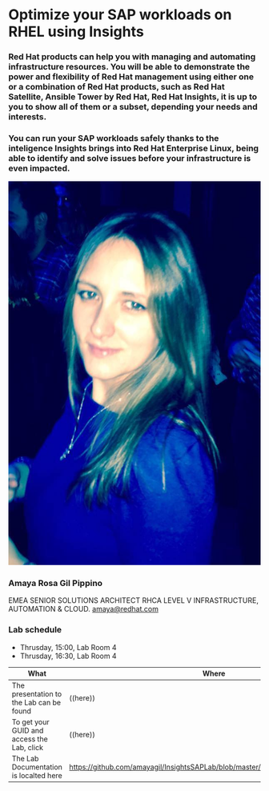 # Optimize your SAP workloads on RHEL using Insights

### Red Hat products can help you with managing and automating infrastructure resources. You will be able to demonstrate the power and flexibility of Red Hat management using either one or a combination of Red Hat products, such as Red Hat Satellite, Ansible Tower by Red Hat, Red Hat Insights, it is up to you to show all of them or a subset, depending your needs and interests.

### You can run your SAP workloads safely thanks to the inteligence Insights brings into Red Hat Enterprise Linux, being able to identify and solve issues before your infrastructure is even impacted.


![Amaya Rosa Gil Pippino](images/yo.png)

### Amaya Rosa Gil Pippino 
EMEA SENIOR SOLUTIONS ARCHITECT RHCA LEVEL V
INFRASTRUCTURE, AUTOMATION & CLOUD.
amaya@redhat.com 

### Lab schedule

* Thrusday, 15:00, Lab Room 4
* Thrusday, 16:30, Lab Room 4


| What | Where |
|---|---|
| The presentation to the Lab can be found | ((here)) |
| To get your GUID and access the Lab, click | ((here)) |
| The Lab Documentation is localted here | https://github.com/amayagil/InsightsSAPLab/blob/master/InsightsIntegratedLabSAP.md |
